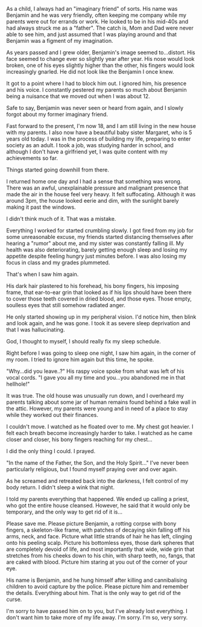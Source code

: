 As a child, I always had an "imaginary friend" of sorts. His name was Benjamin and he was very friendly, often keeping me company while my parents were out for errands or work. He looked to be in his mid-40s and had always struck me as a "father". The catch is, Mom and Dad were never able to see him, and just assumed that I was playing around and that Benjamin was a figment of my imagination.

As years passed and I grew older, Benjamin's image seemed to…distort. His face seemed to change ever so slightly year after year. His nose would look broken, one of his eyes slightly higher than the other, his fingers would look increasingly gnarled. He did not look like the Benjamin I once knew.

It got to a point where I had to block him out. I ignored him, his presence and his voice. I constantly pestered my parents so much about Benjamin being a nuisance that we moved out when I was about 12.

Safe to say, Benjamin was never seen or heard from again, and I slowly forgot about my former imaginary friend.

Fast forward to the present, I'm now 18, and I am still living in the new house with my parents. I also now have a beautiful baby sister Margaret, who is 5 years old today. I was in the process of building my life, preparing to enter society as an adult. I took a job, was studying harder in school, and although I don't have a girlfriend yet, I was quite content with my achievements so far.

Things started going downhill from there.

I returned home one day and I had a sense that something was wrong. There was an awful, unexplainable pressure and malignant presence that made the air in the house feel very heavy. It felt suffocating. Although it was around 3pm, the house looked eerie and dim, with the sunlight barely making it past the windows.

I didn't think much of it. That was a mistake.

Everything I worked for started crumbling slowly. I got fired from my job for some unreasonable excuse, my friends started distancing themselves after hearing a "rumor" about me, and my sister was constantly falling ill. My health was also deteriorating, barely getting enough sleep and losing my appetite despite feeling hungry just minutes before. I was also losing my focus in class and my grades plummeted.

That's when I saw him again.

His dark hair plastered to his forehead, his bony fingers, his imposing frame, that ear-to-ear grin that looked as if his lips should have been there to cover those teeth covered in dried blood, and those eyes. Those empty, soulless eyes that still somehow radiated anger.

He only started showing up in my peripheral vision. I'd notice him, then blink and look again, and he was gone. I took it as severe sleep deprivation and that I was hallucinating.

God, I thought to myself, I should really fix my sleep schedule. 

Right before I was going to sleep one night, I saw him again, in the corner of my room. I tried to ignore him again but this time, he spoke.

"Why…did you leave..?" His raspy voice spoke from what was left of his vocal cords. "I gave you all my time and you…you abandoned me in that hellhole!"

It was true. The old house was unusually run down, and I overheard my parents talking about some jar of human remains found behind a fake wall in the attic. However, my parents were young and in need of a place to stay while they worked out their finances. 

I couldn't move. I watched as he floated over to me. My chest got heavier. I felt each breath become increasingly harder to take. I watched as he came closer and closer, his bony fingers reaching for my chest…

I did the only thing I could. I prayed.

"In the name of the Father, the Son, and the Holy Spirit…" I've never been particularly religious, but I found myself praying over and over again.

As he screamed and retreated back into the darkness, I felt control of my body return. I didn't sleep a wink that night.

I told my parents everything that happened. We ended up calling a priest, who got the entire house cleansed. However, he said that it would only be temporary, and the only way to get rid of it is…

Please save me. Please picture Benjamin, a rotting corpse with bony fingers, a skeleton-like frame, with patches of decaying skin falling off his arms, neck, and face. Picture what little strands of hair he has left, clinging onto his peeling scalp. Picture his bottomless eyes, those dark spheres that are completely devoid of life, and most importantly that wide, wide grin that stretches from his cheeks down to his chin, with sharp teeth, no, fangs, that are caked with blood. Picture him staring at you out of the corner of your eye.

His name is Benjamin, and he hung himself after killing and cannibalising children to avoid capture by the police. Please picture him and remember the details. Everything about him. That is the only way to get rid of the curse.

I'm sorry to have passed him on to you, but I've already lost everything. I don't want him to take more of my life away. I'm sorry. I'm so, very sorry.
